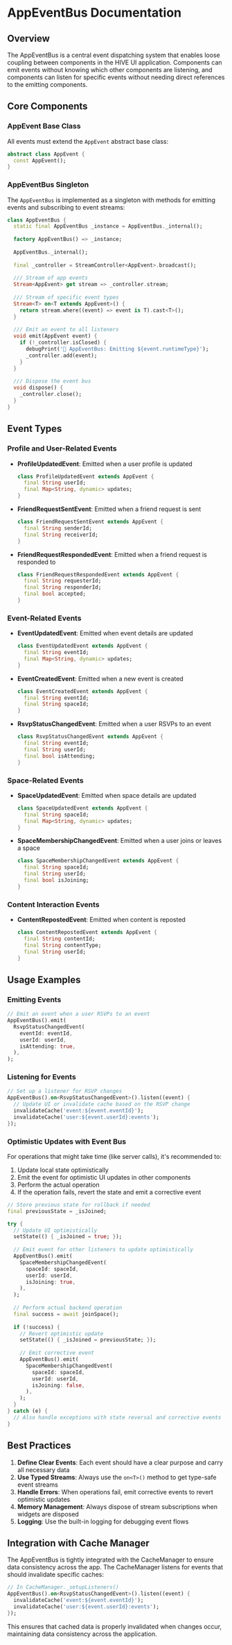 # AppEventBus Documentation

## Overview

The AppEventBus is a central event dispatching system that enables loose coupling between components in the HIVE UI application. Components can emit events without knowing which other components are listening, and components can listen for specific events without needing direct references to the emitting components.

## Core Components

### AppEvent Base Class

All events must extend the `AppEvent` abstract base class:

```dart
abstract class AppEvent {
  const AppEvent();
}
```

### AppEventBus Singleton

The `AppEventBus` is implemented as a singleton with methods for emitting events and subscribing to event streams:

```dart
class AppEventBus {
  static final AppEventBus _instance = AppEventBus._internal();
  
  factory AppEventBus() => _instance;
  
  AppEventBus._internal();
  
  final _controller = StreamController<AppEvent>.broadcast();
  
  /// Stream of app events
  Stream<AppEvent> get stream => _controller.stream;
  
  /// Stream of specific event types
  Stream<T> on<T extends AppEvent>() {
    return stream.where((event) => event is T).cast<T>();
  }
  
  /// Emit an event to all listeners
  void emit(AppEvent event) {
    if (!_controller.isClosed) {
      debugPrint('🔔 AppEventBus: Emitting ${event.runtimeType}');
      _controller.add(event);
    }
  }
  
  /// Dispose the event bus
  void dispose() {
    _controller.close();
  }
}
```

## Event Types

### Profile and User-Related Events

- **ProfileUpdatedEvent**: Emitted when a user profile is updated
  ```dart
  class ProfileUpdatedEvent extends AppEvent {
    final String userId;
    final Map<String, dynamic> updates;
  }
  ```

- **FriendRequestSentEvent**: Emitted when a friend request is sent
  ```dart
  class FriendRequestSentEvent extends AppEvent {
    final String senderId;
    final String receiverId;
  }
  ```

- **FriendRequestRespondedEvent**: Emitted when a friend request is responded to
  ```dart
  class FriendRequestRespondedEvent extends AppEvent {
    final String requesterId;
    final String responderId;
    final bool accepted;
  }
  ```

### Event-Related Events

- **EventUpdatedEvent**: Emitted when event details are updated
  ```dart
  class EventUpdatedEvent extends AppEvent {
    final String eventId;
    final Map<String, dynamic> updates;
  }
  ```

- **EventCreatedEvent**: Emitted when a new event is created
  ```dart
  class EventCreatedEvent extends AppEvent {
    final String eventId;
    final String spaceId;
  }
  ```

- **RsvpStatusChangedEvent**: Emitted when a user RSVPs to an event
  ```dart
  class RsvpStatusChangedEvent extends AppEvent {
    final String eventId;
    final String userId;
    final bool isAttending;
  }
  ```

### Space-Related Events

- **SpaceUpdatedEvent**: Emitted when space details are updated
  ```dart
  class SpaceUpdatedEvent extends AppEvent {
    final String spaceId;
    final Map<String, dynamic> updates;
  }
  ```

- **SpaceMembershipChangedEvent**: Emitted when a user joins or leaves a space
  ```dart
  class SpaceMembershipChangedEvent extends AppEvent {
    final String spaceId;
    final String userId;
    final bool isJoining;
  }
  ```

### Content Interaction Events

- **ContentRepostedEvent**: Emitted when content is reposted
  ```dart
  class ContentRepostedEvent extends AppEvent {
    final String contentId;
    final String contentType;
    final String userId;
  }
  ```

## Usage Examples

### Emitting Events

```dart
// Emit an event when a user RSVPs to an event
AppEventBus().emit(
  RsvpStatusChangedEvent(
    eventId: eventId,
    userId: userId,
    isAttending: true,
  ),
);
```

### Listening for Events

```dart
// Set up a listener for RSVP changes
AppEventBus().on<RsvpStatusChangedEvent>().listen((event) {
  // Update UI or invalidate cache based on the RSVP change
  invalidateCache('event:${event.eventId}');
  invalidateCache('user:${event.userId}:events');
});
```

### Optimistic Updates with Event Bus

For operations that might take time (like server calls), it's recommended to:

1. Update local state optimistically
2. Emit the event for optimistic UI updates in other components
3. Perform the actual operation
4. If the operation fails, revert the state and emit a corrective event

```dart
// Store previous state for rollback if needed
final previousState = _isJoined;

try {
  // Update UI optimistically
  setState(() { _isJoined = true; });
  
  // Emit event for other listeners to update optimistically
  AppEventBus().emit(
    SpaceMembershipChangedEvent(
      spaceId: spaceId,
      userId: userId,
      isJoining: true,
    ),
  );
  
  // Perform actual backend operation
  final success = await joinSpace();
  
  if (!success) {
    // Revert optimistic update
    setState(() { _isJoined = previousState; });
    
    // Emit corrective event
    AppEventBus().emit(
      SpaceMembershipChangedEvent(
        spaceId: spaceId,
        userId: userId,
        isJoining: false,
      ),
    );
  }
} catch (e) {
  // Also handle exceptions with state reversal and corrective events
}
```

## Best Practices

1. **Define Clear Events**: Each event should have a clear purpose and carry all necessary data
2. **Use Typed Streams**: Always use the `on<T>()` method to get type-safe event streams
3. **Handle Errors**: When operations fail, emit corrective events to revert optimistic updates
4. **Memory Management**: Always dispose of stream subscriptions when widgets are disposed
5. **Logging**: Use the built-in logging for debugging event flows

## Integration with Cache Manager

The AppEventBus is tightly integrated with the CacheManager to ensure data consistency across the app. The CacheManager listens for events that should invalidate specific caches:

```dart
// In CacheManager._setupListeners()
AppEventBus().on<RsvpStatusChangedEvent>().listen((event) {
  invalidateCache('event:${event.eventId}');
  invalidateCache('user:${event.userId}:events');
});
```

This ensures that cached data is properly invalidated when changes occur, maintaining data consistency across the application. 